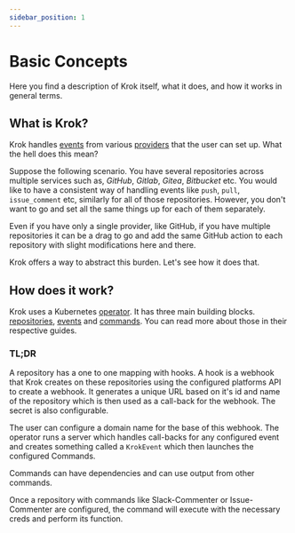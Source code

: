 ```yaml
---
sidebar_position: 1
---
```


# Basic Concepts

Here you find a description of Krok itself, what it does, and how it works in general terms.

## What is Krok?

Krok handles [events](./events.md) from various [providers](./providers.md) that the user can set up. What the hell does this mean?

Suppose the following scenario. You have several repositories across multiple services such as, _GitHub_, _Gitlab_,
_Gitea_, _Bitbucket_ etc. You would like to have a consistent way of handling events like `push`, `pull`,
`issue_comment` etc, similarly for all of those repositories. However, you don't want to go and set all the same things
up for each of them separately.

Even if you have only a single provider, like GitHub, if you have multiple repositories it can be a drag to go and
add the same GitHub action to each repository with slight modifications here and there.

Krok offers a way to abstract this burden. Let's see how it does that.

## How does it work?

Krok uses a Kubernetes [operator](https://github.com/krok-o/operator/). It has three main building blocks.
[repositories](./repositories.md), [events](./events.md) and [commands](./commands.md). You can read more about those in their respective guides.

### TL;DR

A repository has a one to one mapping with hooks. A hook is a webhook that Krok creates on these repositories using the
configured platforms API to create a webhook. It generates a unique URL based on it's id and name of the repository
which is then used as a call-back for the webhook. The secret is also configurable.

The user can configure a domain name for the base of this webhook. The operator runs a server which handles call-backs
for any configured event and creates something called a `KrokEvent` which then launches the configured Commands.

Commands can have dependencies and can use output from other commands.

Once a repository with commands like Slack-Commenter or Issue-Commenter are configured, the command will execute with
the necessary creds and perform its function.
